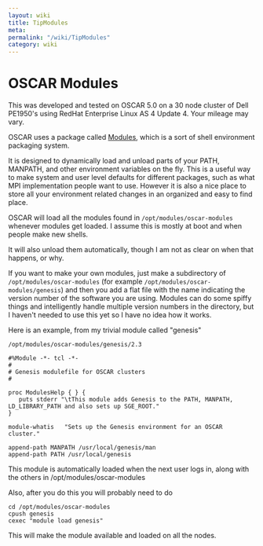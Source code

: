 ```yaml
---
layout: wiki
title: TipModules
meta: 
permalink: "/wiki/TipModules"
category: wiki
---
```

<!-- Name: TipModules -->
<!-- Version: 1 -->
<!-- Author: jparpail -->

# OSCAR Modules

This was developed and tested on OSCAR 5.0 on a 30 node cluster of Dell PE1950's using RedHat Enterprise Linux AS 4 Update 4.  Your mileage may vary.

OSCAR uses a package called [Modules](http://modules.sourceforge.net/), which is a sort of shell environment packaging system.

It is designed to dynamically load and unload parts of your PATH, MANPATH, and other environment variables on the fly.  This is a useful way to make system and user level defaults for different packages, such as what MPI implementation people want to use.  However it is also a nice place to store all your environment related changes in an organized and easy to find place.

OSCAR will load all the modules found in `/opt/modules/oscar-modules` whenever modules get loaded.  I assume this is mostly at boot and when people make new shells.

It will also unload them automatically, though I am not as clear on when that happens, or why.

If you want to make your own modules, just make a subdirectory of `/opt/modules/oscar-modules` (for example `/opt/modules/oscar-modules/genesis`) and then you add a flat file with the name indicating the version number of the software you are using.  Modules can do some spiffy things and intelligently handle multiple version numbers in the directory, but I haven't needed to use this yet so I have no idea how it works.

Here is an example, from my trivial module called "genesis"

`/opt/modules/oscar-modules/genesis/2.3`

    #%Module -*- tcl -*-
    #
    # Genesis modulefile for OSCAR clusters
    #
    
    proc ModulesHelp { } {
       puts stderr "\tThis module adds Genesis to the PATH, MANPATH, LD_LIBRARY_PATH and also sets up SGE_ROOT."
    }
      
    module-whatis   "Sets up the Genesis environment for an OSCAR cluster."
      
    append-path MANPATH /usr/local/genesis/man
    append-path PATH /usr/local/genesis

This module is automatically loaded when the next user logs in, along with the others in /opt/modules/oscar-modules

Also, after you do this you will probably need to do

    cd /opt/modules/oscar-modules
    cpush genesis
    cexec "module load genesis"

This will make the module available and loaded on all the nodes.
